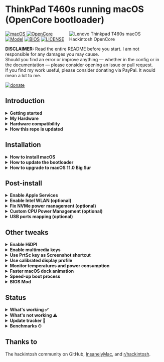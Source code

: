 # ThinkPad T460s running macOS (OpenCore bootloader)

<img align="right" src="https://imgur.com/sI2Uzel.jpg" alt="Lenovo Thinkpad T460s macOS Hackintosh OpenCore" width="300">

[![macOS](https://img.shields.io/badge/macOS-Catalina%20%26%20Big%20Sur-blue)](https://developer.apple.com/documentation/macos-release-notes)
[![OpenCore](https://img.shields.io/badge/OpenCore-0.6.2-green)](https://github.com/acidanthera/OpenCorePkg)
[![Model](https://img.shields.io/badge/Model-20F9003AUS-lightgrey)](https://psref.lenovo.com/Product/ThinkPad_T460s)
[![BIOS](https://img.shields.io/badge/BIOS-1.49-lightgrey)](https://pcsupport.lenovo.com/us/en/products/laptops-and-netbooks/thinkpad-t-series-laptops/thinkpad-t460s/downloads/driver-list/component?name=BIOS%2FUEFI)
[![LICENSE](https://img.shields.io/badge/license-MIT-purple)](/LICENSE)

**DISCLAIMER:**
Read the entire README before you start.
I am not responsible for any damages you may cause.  
Should you find an error or improve anything — whether in the config or in the documentation — please consider opening an issue or pull request.  
If you find my work useful, please consider donating via PayPal.
It would mean a lot to me.

[![donate](https://img.shields.io/badge/-buy%20me%20a%20coffee-orange)](https://www.paypal.com/cgi-bin/webscr?cmd=_s-xclick&hosted_button_id=Y5BE5HYACDERG&source=url)

## Introduction

<details>  
<summary><strong>Getting started</strong></summary>
</br>

**Meet the bootloader:**

- [Why OpenCore](https://dortania.github.io/OpenCore-Install-Guide/why-oc.html)
- Dortania's [website](https://dortania.github.io)

**Recommended tools:**

- Plist editor [ProperTree](https://github.com/corpnewt/ProperTree)
- Handy-dandy ESP partition mounting script [MountEFI](https://github.com/corpnewt/MountEFI)

</details>

<details>  
<summary><strong>My Hardware</strong></summary>
</br>

| Model              | Thinkpad T460s 20F9003AUS                                                                                 |
|:-------------------|:----------------------------------------------------------------------------------------------------------|
| Processor          | Core i7-6600U (2C, 2.6 / 3.4GHz, 4MB) vPro                                                                |
| Graphics           | Integrated Intel HD Graphics 520                                                                          |
| Memory             | 4GB Soldered + 4GB DIMM 2133MHz DDR4, dual-channel                                                        |
| Display            | 14" WQHD (2560x1440) IPS, non-touch                                                                       |
| Storage            | SanDisk SD8TN8U256G1001 256GB SSD M.2 Opal2                                                               |
| Ethernet           | Intel Ethernet Connection I219-LM (Jacksonville)                                                          |
| WLAN + Bluetooth   | 11ac+BT, [Broadcom BCM94360CS2](/Guides/Replace-WLAN.md), 2x2 card                                        |
| Camera             | HD720p resolution, low light sensitive, fixed focus                                                       |
| Audio support      | HD Audio, Realtek ALC3245 codec, stereo speakers 1Wx2, dual array microphone, combo audio/microphone jack |
| Keyboard           | 6-row, spill-resistant, multimedia Fn keys, LED backlight                                                 |
| Battery            | Front Li-Polymer 3-cell (23Wh) and rear Li-Ion 3-cell (26Wh), both Integrated                             |

</details>

<details>  
<summary><strong>Hardware compatibility</strong></summary>
</br>

This EFI will suit any T460s regardless of CPU model<sup>[1](#CPU)</sup>, amount of RAM, display resolution<sup>[2](#Res)</sup> and internal storage<sup>[3](#NVMe)</sup>.

<a name="CPU">1</a>. Optional custom CPU Power Management guide  
<a name="Res">2</a>. 1440p display models should change `NVRAM -> Add -> 7C436110-AB2A-4BBB-A880-FE41995C9F82 -> UIScale`:`2` to get proper scaling while booting  
<a name="NVMe">3</a>. Enable [NVMeFix](https://github.com/acidanthera/NVMeFix) for NVMe drives

</details>

<details>  
<summary><strong>How this repo is updated</strong></summary>
</br>

After many hours of testing back in April and May 2020, I now consider this configuration stable.  
This is the process I go through each time OpenCore gets an update (usually every first monday of the month):

1. Read release article on Dortania's website
1. Download all updated resources
1. Read new Documentation if relevant changes took place
1. Get a fresh Sample.plist to avoid missing new stuff
1. Copy and Paste SSDT, Patches and Kexts
1. Set T460s' config options
1. Booloader test on USB stick
1. Clean my SMBIOS and upload on GitHub
1. Add changelog and update status in README

Basically I do the boring part so one can easily download the EFI folder and play with it in minutes.

</details>

## Installation
<details>  
<summary><strong>How to install macOS</strong></summary>
</br>

1. [Create an installation media](https://dortania.github.io/OpenCore-Install-Guide/installer-guide/#making-the-installer)
1. Download the [latest EFI folder](https://github.com/simprecicchiani/ThinkPad-T460s-macOS-OpenCore/releases) and copy it into the ESP partiton
1. Change your BIOS settings according to the table below
1. Boot from the USB installer and [start the installation process](https://dortania.github.io/OpenCore-Install-Guide/installation/installation-process.html#booting-the-opencore-usb)

| Menu     |                   |                                 | Setting     |
|----------|-------------------|---------------------------------|-------------|
| Config   | USB               | UEFI BIOS Support               | `Enable `   |
|          | Power             | Intel SpeedStep Technology      | `Enable `   |
|          |                   | CPU Power Management            | `Enable `   |
|          | CPU               | Hyper-Threading Technology      | `Enable `   |
| Security | Security Chip     |                                 | `Disable `  |
|          | Memory Protection | Execution Prevention            | `Enable `   |
|          | Virtualization    | Intel Virtualization Technology | `Enable `   |
|          |                   | Intel VT-d Feature              | `Enable `   |
|          | Anti-Theft        | Computrace                      | `Disable `  |
|          | Secure Boot       |                                 | `Disable `  |
|          | Intel SGX         |                                 | `Disable `  |
|          | Device Guard      |                                 | `Disable `  |
| Startup  | UEFI/Legacy Boot  |                                 | `UEFI Only` |
|          | CSM Support       |                                 | `No`        |
|          | Boot Mode         |                                 | `Quick`     |

</details>

<details>  
<summary><strong>How to update the bootloader</strong></summary>
</br>

1. Download the [latest release](https://github.com/simprecicchiani/ThinkPad-T460s-macOS-OpenCore/releases)
1. Copy and Paste your `PlatfromInfo`
1. Enable optional kexts if needed (NVMEFix, AirportItlwm, etc.)
1. Test the new bootloader with an USB stick
1. Customize boot preferences (skip picker, disable verbose, etc.)
1. Mount your ESP partition
1. Backup your old EFI folder and replace it with the new one

</details>

<details>  
<summary><strong>How to upgrade to macOS 11.0 Big Sur</strong></summary>
</br>

**WARNING**: Big Sur is in beta. While potentially compatible, the configuration is not developed for it.  

Inside `/EFI/OC/Config.plist` set `SecureBootModel=Disabled` as of #35 .

</details>

## Post-install

<details>  
<summary><strong>Enable Apple Services</strong></summary>
</br>

1. Run the following script in Terminal
```bash
git clone https://github.com/corpnewt/GenSMBIOS && cd GenSMBIOS && chmod +x GenSMBIOS.command && ./GenSMBIOS.command
```
2. Type `3` to Generate SMBIOS, then press ENTER
3. Type `MacbookPro13,1 5`, then press ENTER. Leave this Terminal window open.
4. Open `/EFI/OC/Config.plist` with any editor and navigate to `PlatformInfo -> Generic`
5. Add the script's last result to `MLB, SystemSerialNumber and SystemUUID`
```diff
<key>PlatformInfo</key>
<dict>
   <key>Generic</key>
   <array>
      </dict>
         <key>AdviseWindows</key>
         <false/>
         <key>SystemMemoryStatus</key>
         <string>Auto</string>
         <key>MLB</key>
+        <string>M0000000000000001</string>
         <key>ProcessorType</key>
         <integer>0</integer>
         <key>ROM</key>
         <data>ESIzRFVm</data>
         <key>SpoofVendor</key>
         <true/>
         <key>SystemProductName</key>
         <string>MacBookPro13,1</string>
         <key>SystemSerialNumber</key>
+        <string>W00000000001</string>
         <key>SystemUUID</key>
+        <string>00000000-0000-0000-0000-000000000000</string>
      </dict>
   </array>
</dict>
```

</details>

<details>  
<summary><strong>Enable Intel WLAN (optional)</strong></summary>
</br>

1. Open `/EFI/OC/Config.plist` with any editor 
2. Go under `Kernel -> Add` and enable `AirportItlwm.kext`, `IntelBluetoothFirmware.kext` and `IntelBluetoothInjector.kext`
```diff
<key>Kernel</key>
<dict>
   <key>Add</key>
   <array>
      </dict>
         <key>Arch</key>
         <string>x86_64</string>
         <key>BundlePath</key>
         <string>AirportItlwm.kext</string>
         <key>Comment</key>
         <string>Intel WiFi driver</string>
         <key>Enabled</key>
-        <false/>
+        <true/>
         <key>ExecutablePath</key>
         <string>Contents/MacOS/AirportItlwm</string>
         <key>MaxKernel</key>
         <string></string>
         <key>MinKernel</key>
         <string></string>
         <key>PlistPath</key>
         <string>Contents/Info.plist</string>
      </dict>
      </dict>
         <key>Arch</key>
         <string>x86_64</string>
         <key>BundlePath</key>
         <string>IntelBluetoothFirmware.kext</string>
         <key>Comment</key>
         <string>Intel Bluetooth driver</string>
         <key>Enabled</key>
-        <false/>
+        <true/>
         <key>ExecutablePath</key>
         <string>Contents/MacOS/IntelBluetoothFirmware</string>
         <key>MaxKernel</key>
         <string></string>
         <key>MinKernel</key>
         <string></string>
         <key>PlistPath</key>
         <string>Contents/Info.plist</string>
      </dict>
      </dict>
         <key>Arch</key>
         <string>x86_64</string>
         <key>BundlePath</key>
         <string>IntelBluetoothInjector.kext</string>
         <key>Comment</key>
         <string>Intel Bluetooth driver companion</string>
         <key>Enabled</key>
-        <false/>
+        <true/>
         <key>ExecutablePath</key>
         <string></string>
         <key>MaxKernel</key>
         <string></string>
         <key>MinKernel</key>
         <string></string>
         <key>PlistPath</key>
         <string>Contents/Info.plist</string>
      </dict>
   </array>
</dict>
```
1. Save and reboot the system

</details>

<details>  
<summary><strong>Fix NVMe power management (optional)</strong></summary>
</br>

1. Open `/EFI/OC/Config.plist` with any editor 
2. Go under `Kernel -> Add` and enable `NVMeFix.kext`
```diff
<key>Kernel</key>
<dict>
   <key>Add</key>
   <array>
      </dict>
         <key>Arch</key>
         <string>x86_64</string>
         <key>BundlePath</key>
         <string>NVMeFix.kext</string>
         <key>Comment</key>
         <string>NVMe power management</string>
         <key>Enabled</key>
-        <false/>
+        <true/>
         <key>ExecutablePath</key>
         <string>Contents/MacOS/NVMeFix</string>
         <key>MaxKernel</key>
         <string></string>
         <key>MinKernel</key>
         <string></string>
         <key>PlistPath</key>
         <string>Contents/Info.plist</string>
      </dict>
   </array>
</dict>
```
3. Save and reboot the system

</details>

<details>  
<summary><strong>Custom CPU Power Management (optional)</strong></summary>
</br>

1. Run the following script in Terminal  
```bash
git clone https://github.com/fewtarius/CPUFriendFriend; cd CPUFriendFriend; chmod +x ./CPUFriendFriend.command; ./CPUFriendFriend.command
```
2. When asked, select preferred values
3. From the pop-up window, copy `ssdt_data.aml` into `/EFI/OC/ACPI/` folder
4. Open `/EFI/OC/Config.plist` with any editor 
5. Go under `ACPI -> Add` and replace `SSDT-PLUG.aml` with `ssdt_data.aml`
```diff
<key>ACPI</key>
<dict>
   <key>Add</key>
   <array>
      <dict>
         <key>Comment</key>
         <string>X86 Injector</string>
         <key>Enabled</key>
         <true/>
         <key>Path</key>
-        <string>SSDT-PLUG.aml</string>
+        <string>ssdt_data.aml</string>
      </dict>
   </array>
</dict>
```
6. Go under `Kernel -> Add` and enable `CPUFriend.kext`
```diff
<key>Kernel</key>
<dict>
   <key>Add</key>
   <array>
      </dict>
         <key>Arch</key>
         <string>x86_64</string>
         <key>BundlePath</key>
         <string>CPUFriend.kext</string>
         <key>Comment</key>
         <string>Frequency data injector</string>
         <key>Enabled</key>
-        <false/>
+        <true/>
         <key>ExecutablePath</key>
         <string>Contents/MacOS/CPUFriend</string>
         <key>MaxKernel</key>
         <string></string>
         <key>MinKernel</key>
         <string></string>
         <key>PlistPath</key>
         <string>Contents/Info.plist</string>
      </dict>
   </array>
</dict>
```
7. Save and reboot the system

| Idle                      | Max Frequency                 | 2 Thread Frequency            | All Thread Frequency          | GPU Max Frequency             |
|---------------------------|-------------------------------|-------------------------------|-------------------------------|-------------------------------|
| ![](/Images/ipg-idle.png) | ![](/Images/ipg-max-freq.png) | ![](/Images/ipg-two-freq.png) | ![](/Images/ipg-all-freq.png) | ![](/Images/ipg-gpu-freq.png) |

</details>

<details>  
<summary><strong>USB ports mapping (optional)</strong></summary>
</br>

For ThinkPad's dock only, use one of following methods:

- [USBMap by CorpNewt](https://github.com/corpnewt?tab=repositories)
- [Native USB fix without injector kext](https://www.olarila.com/topic/6878-guide-native-usb-fix-for-notebooks-no-injectorkext-required/?tab=comments#comment-88412)

</details>

## Other tweaks

<details>  
<summary><strong>Enable HiDPI</strong></summary>
</br>

1. [Disable SIP](https://dortania.github.io/OpenCore-Install-Guide/troubleshooting/troubleshooting.html#disabling-sip)
1. Run the following script in Terminal  
   ```bash
   bash -c "$(curl -fsSL https://raw.githubusercontent.com/xzhih/one-key-hidpi/master/hidpi.sh)"
   ```
1. Follow the script instructions, then reboot
1. Enable SIP (if desired)
</details>

<details>  
<summary><strong>Enable multimedia keys</strong></summary>
</br>

Thanks to [@MSzturc](https://github.com/MSzturc) for providing the keyboard map and ThinkpadAssistant app

1. Download and install [ThinkpadAssistant](https://github.com/MSzturc/ThinkpadAssistant/releases)
1. Open the app
1. Check the `launch on login` option

</details>

<details>  
<summary><strong>Use PrtSc key as Screenshot shortcut</strong></summary>
</br>

1. Open SystemPreferences.app
1. Go under ` Keyboard > Shortcuts > Screenshots` 
1. Click on `Screenshot and recording options` key map
1. Press `PrtSc` on your keyboard (it should came out as `F13`)

<img src="/Images/prtsc-shortcut.png" alt="Lenovo Thinkpad T460s macOS Hackintosh OpenCore" height="300">

</details>

<details>  
<summary><strong>Use calibrated display profile</strong></summary>
</br>

These profiles are from NotebookCheck. Not all panel are the same so final result may vary.

1. Run the following script in Terminal  
    - for 1440p displays
        ```bash
        cd ~/Library/ColorSync/Profiles; wget https://github.com/simprecicchiani/ThinkPad-T460s-macOS-OpenCore/blob/master/Files/DisplayProfiles/T460s_WQHD_VVX14T058J02.icm
        ```
   - for 1080p displays
        ```bash
        cd ~/Library/ColorSync/Profiles; wget https://github.com/simprecicchiani/ThinkPad-T460s-macOS-OpenCore/blob/master/Files/DisplayProfiles/T460s_FHD_N140HCE_EAA.icm
        ```
1. Go under `SystemPreferences > Displays > Colour`
1. Select the calibrated profile

<img src="/Images/DisplayProfile.png" alt="Lenovo Thinkpad T460s macOS Hackintosh OpenCore" height="300">

</details>

<details>  
<summary><strong>Monitor temperatures and power consumption</strong></summary>
</br>

1. Download and install [HWMonitor](https://github.com/kzlekk/HWSensors/releases)
1. Open the app
1. Check the `launch on login` option

</details> 

<details>  
<summary><strong>Faster macOS dock animation</strong></summary>
</br>

This enables auto-hide and speeds up the animation

1. Run the following script in Terminal  
   ```bash
   defaults write com.apple.dock autohide-delay -float 0; defaults write com.apple.dock autohide-time-modifier -float 0.5; killall Dock
   ```
</details>

<details>  
<summary><strong>Speed-up boot process</strong></summary>
</br>

Once you get everything up and running it's possible to disable some options inside `config.plist` to get a faster and cleaner boot.

| Menu  |       |                                      | Setting     |
|-------|-------|--------------------------------------|-------------|
| Misc  | Boot  | ShowPicker                           | `False`     |
|       | Debug | AppleDebug                           | `False`     |
|       |       | ApplePanic                           | `False`     |
|       |       | DisableWatchDog                      | `False`     |
|       |       | Target                               | `0`         |
| NVRAM | Add   | 7C436110-AB2A-4BBB-A880-FE41995C9F82 | Delete `-v` |

</details>

<details>  
<summary><strong>BIOS Mod</strong></summary>
</br>

I know it can be scary at first. But with the right amount of carefulness anyone could do it.  
Is it worth the effort and risk? I don't think so. I enjoyed it? 100%.  
[Guide in progress](/Guides/Bios-Mod.md)

</details>

## Status
<details>  
<summary><strong>What's working ✅</strong></summary>
</br>
 
- [x] CPU Power Management `~1W on IDLE`
- [x] Intel HD 520 Graphics `incuding graphics acceleration`
- [x] All USB ports `with custom kext or SSDT`
- [x] Internal camera `working fine on FaceTime, Skype, Webex and others`
- [x] Sleep / Wake / Shutdown / Reboot `with lid sernsor`
- [x] Intel Gigabit Ethernet
- [x] [Wifi, Bluetooth, Airdrop, Handoff, Continuity, Sidecar wireless](/Guides/Replace-WLAN.md)
- [x] iMessage, FaceTime, App Store, iTunes Store `Generate your own SMBIOS`
- [x] DRM support `iTunes Movies, Apple TV+, Amazon Prime, Netflix and others`
- [x] Speakers and headphones jack `fairly good volume`
- [x] Batteries `very stable and precise capacity tracking`
- [x] Keyboard map and hotkeys with [ThinkpadAssistant](https://github.com/MSzturc/ThinkpadAssistant) `thanks to @MSzturc`
- [x] [Trackpad, Trackpoint and physical buttons](/Images/VoodooRMI-T460s-trackpad-gestures.gif) `with all macOS gestures working thanks to VoodooRMI`
- [x] SIP and FileVault 2 can be enabled
- [x] miniDP and HDMI `with digital audio passthrough`
- [x] SD Card Reader `slow r/w speed but works`

</details>

<details>  
<summary><strong>What's not working ⚠️</strong></summary>
</br>

- [ ] Internal monitor turns black when external is connected
- [ ] Safari DRM
- [ ] WWAN (needs to be implemented)
- [ ] Fingerprint Reader

</details>

<details>  
<summary><strong>Update tracker 🔄</strong></summary>
</br>

| Version                                                                                        | [Stable](/EFI) | 
|:-----------------------------------------------------------------------------------------------|:---------------|
| [MacOS](https://www.apple.com/macos/)                                                          | 10.15.7 / 11.0 |
| [OpenCore](https://github.com/acidanthera/OpenCorePkg/releases)                                | 0.6.3          | 
| [Lilu](https://github.com/acidanthera/Lilu/releases)                                           | 1.4.9          | 
| [VirtualSMC](https://github.com/acidanthera/VirtualSMC/releases)                               | 1.1.8          | 
| [WhateverGreen](https://github.com/acidanthera/WhateverGreen/releases)                         | 1.4.4          | 
| [AppleALC](https://github.com/acidanthera/AppleALC/releases)                                   | 1.5.4          | 
| [VoodooPS2Controller](https://github.com/acidanthera/VoodooPS2/releases)                       | 2.1.8          |
| [VoodooRMI](https://github.com/VoodooSMBus/VoodooRMI/releases)                                 | 1.2            |
| [IntelMausi](https://github.com/acidanthera/IntelMausi/releases)                               | 1.0.4          |
| [HibernationFixup](https://github.com/acidanthera/HibernationFixup/releases)                   | 1.3.7          |
| [CPUFriend](https://github.com/acidanthera/CPUFriend/releases)                                 | 1.2.2          |
| [NVMeFix](https://github.com/acidanthera/NVMeFix/releases)                                     | 1.0.4          |
| [RTCMemoryFixup](https://github.com/acidanthera/RTCMemoryFixup/releases)                       | 1.0.7          |
| [AirportItlwm](https://github.com/OpenIntelWireless/itlwm/releases)                            | 1.0            |
| [IntelBluetoothFirmware](https://github.com/OpenIntelWireless/IntelBluetoothFirmware/releases) | 1.1.2          |
| [AppleBacklightSmoother](https://github.com/hieplpvip/AppleBacklightSmoother/releases)         | 1.0.2          |
| [Sinetek-rtsx](https://github.com/cholonam/Sinetek-rtsx/releases)                              | 2.2            |

</details>

<details>  
<summary><strong>Benchmarks ⏱</strong></summary>
</br>

| CPU            | Single-Core | Multi-Core |
|:---------------|------------:|-----------:|
| Cinebench r20  | 348         | 842        |
| Geekbench 5    | 809         | 1862       |
| **GPU**        | **OpenCL**  | **Metal**  |
| Geekbench 5    | 4417        | 4179       |
| BruceX Test 5K |             | 104''      |

<small>macOS 10.15.7, EFI release 0.6.2</small>
</details>

## Thanks to

The hackintosh community on GitHub,
[InsanelyMac](https://www.insanelymac.com/forum/), and
[r/hackintosh](https://www.reddit.com/r/hackintosh/).
